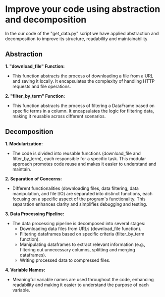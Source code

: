 # Improve your code using abstraction and decomposition

In the our code of the "get_data.py" script we have applied abstraction and decomposition to improve its structure, readability and maintainability

## Abstraction
**1. "download_file" Function:**
- This function abstracts the process of downloading a file from a URL and saving it locally. It encapsulates the complexity of handling HTTP requests and file operations.

**2. "filter_by_term" Function:**
- This function abstracts the process of filtering a DataFrame based on specific terms in a column. It encapsulates the logic for filtering data, making it reusable across different scenarios.

## Decomposition
**1. Modularization:**
- The code is divided into reusable functions (download_file and filter_by_term), each responsible for a specific task. This modular approach promotes code reuse and makes it easier to understand and maintain.

**2. Separation of Concerns:**
- Different functionalities (downloading files, data filtering, data manipulation, and file I/O) are separated into distinct functions, each focusing on a specific aspect of the program's functionality. This separation enhances clarity and simplifies debugging and testing.

**3. Data Processing Pipeline:**
- The data processing pipeline is decomposed into several stages:
    - Downloading data files from URLs (download_file function).
    - Filtering dataframes based on specific criteria (filter_by_term function).
    - Manipulating dataframes to extract relevant information (e.g., filtering out unnecessary columns, splitting and merging dataframes).
    - Writing processed data to compressed files.

**4. Variable Names:**
- Meaningful variable names are used throughout the code, enhancing readability and making it easier to understand the purpose of each variable.